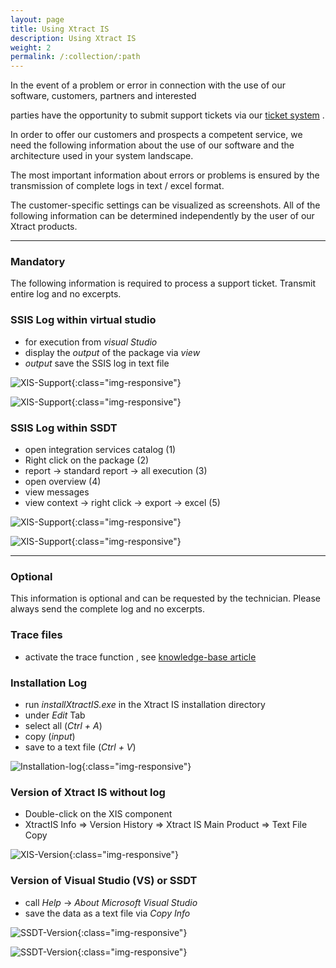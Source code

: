 ```yaml
---
layout: page
title: Using Xtract IS
description: Using Xtract IS
weight: 2
permalink: /:collection/:path
---
```


In the event of a problem or error in connection with the use of our software, customers, partners and interested <br>

parties have the opportunity to submit support tickets via our [ticket system]( https://support.theobald-software.com/helpdesk) . 

In order to offer our customers and prospects a competent service, we need the following information about the use of our software and the architecture used in your system landscape.

The most important information about errors or problems is ensured by the transmission of complete logs in text / excel format. <br>

The customer-specific settings can be visualized as screenshots. All of the following information can be determined independently by the user of our Xtract products.


---

### Mandatory

The following information is required to process a support ticket. Transmit entire log and no excerpts.

### SSIS Log within virtual studio

- for execution from *visual Studio*
- display the *output* of the package via *view*
- *output* save the SSIS log in text file

![XIS-Support](/img/contents/xis_view_output.png){:class="img-responsive"}

![XIS-Support](/img/contents/xis_output.png){:class="img-responsive"}

### SSIS Log within SSDT

- open integration services catalog (1)
- Right click on the package (2)
- report -> standard report -> all execution (3)
- open overview (4)
- view messages
- view context -> right click -> export -> excel (5)

![XIS-Support](/img/contents/installXISexe.png){:class="img-responsive"} 

![XIS-Support](/img/contents/export_excel_ssdt.png){:class="img-responsive"} 

---

### Optional

This information is optional and can be requested by the technician. Please always send the complete log and no excerpts.

### Trace files 

- activate the trace function , see [knowledge-base article](https://kb.theobald-software.com/general/how-to-activate-tracing-for-xtract-products) 
 
### Installation Log

- run *installXtractIS.exe* in the Xtract IS installation directory
- under *Edit* Tab
- select all (*Ctrl + A*)
- copy (*input*)
- save to a text file (*Ctrl + V*)

![Installation-log](/img/contents/ausgabe_installExe_xis.png){:class="img-responsive"}

### Version of Xtract IS without log

- Double-click on the XIS component
- XtractIS Info => Version History => Xtract IS Main Product => Text File Copy

![XIS-Version](/img/contents/xis_version_ohne_log.png){:class="img-responsive"}
 
### Version of Visual Studio (VS) or SSDT

- call *Help* -> *About Microsoft Visual Studio* 
- save the data as a text file via *Copy Info* 

![SSDT-Version](/img/contents/vs_hepl_about.png){:class="img-responsive"}

![SSDT-Version](/img/contents/vs_version_anleitung.png){:class="img-responsive"}
 

